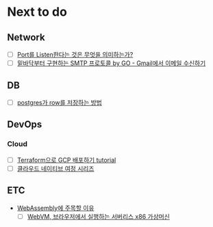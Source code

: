 # Next to do

## Network

- [ ] [Port를 Listen한다는 것은 무엇을 의미하는가?](https://paulbutler.org/2022/what-does-it-mean-to-listen-on-a-port/)
- [ ] [밑바닥부터 구현하는 SMTP 프로토콜 by GO - Gmail에서 이메일 수신하기](https://notes.eatonphil.com/handling-email-from-gmail-smtp-protocol-basics.html)

## DB
- [ ] [postgres가 row를 저장하는 방법](https://ketansingh.me/posts/how-postgres-stores-rows/) 

## DevOps
### Cloud
- [ ] [Terraform으로 GCP 배포하기 tutorial](https://codersociety.com/blog/articles/terraform-gcp)
- [ ] [클라우드 네이티브 여정 시리즈](https://irishtechie.cloud/categories/my-cloud-native-adventure/)

## ETC
- [WebAssembly에 주목할 이유](https://news.hada.io/topic?id=5914)
  - [ ] [WebVM, 브라우저에서 실행하는 서버리스 x86 가상머신](https://news.hada.io/topic?id=5893)
